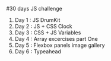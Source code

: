 #30 days JS challenge

1. Day 1 : JS DrumKit
2. Day 2 : JS + CSS Clock
3. Day 3 : CSS + JS Variables
4. Day 4 : Array excercises part One
5. Day 5 : Flexbox panels image gallery
6. Day 6 : Typeahead